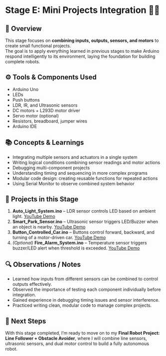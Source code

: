 # Stage E: Mini Projects Integration 🤖🧩

## 🧠 Overview
This stage focuses on **combining inputs, outputs, sensors, and motors** to create small functional projects.  
The goal is to apply everything learned in previous stages to make Arduino respond intelligently to its environment, laying the foundation for building complete robots.

## ⚙️ Tools & Components Used
- Arduino Uno  
- LEDs  
- Push buttons  
- LDR, IR, and Ultrasonic sensors  
- DC motors + L293D motor driver  
- Servo motor (optional)  
- Resistors, breadboard, jumper wires  
- Arduino IDE  

## 📚 Concepts & Learnings
- Integrating multiple sensors and actuators in a single system  
- Writing logical conditions combining sensor readings and motor actions  
- Debugging multi-component projects  
- Understanding timing and sequencing in more complex programs  
- Modular code design: creating reusable functions for repeated actions  
- Using Serial Monitor to observe combined system behavior  

## 🧩 Projects in this Stage
1. **Auto_Light_System.ino** – LDR sensor controls LED based on ambient light.   [YouTube Demo](https://www.youtube.com)
2. **Smart_Park_Sensor.ino** – Ultrasonic sensor triggers LED/Buzzer when an object is nearby.   [YouTube Demo](https://www.youtube.com)
3. **Button_Controlled_Car.ino** – Buttons control forward, backward, and turning of a motor-driven car.   [YouTube Demo](https://www.youtube.com)
4. *(Optional)* **Fire_Alarm_System.ino** – Temperature sensor triggers buzzer/LED alert when threshold is exceeded.   [YouTube Demo](https://www.youtube.com)

## 🔍 Observations / Notes
- Learned how inputs from different sensors can be combined to control outputs effectively.  
- Observed the importance of testing each component individually before integration.  
- Gained experience in debugging timing issues and sensor interference.  
- Practiced writing clean, modular code to manage complex projects.  

## 🚀 Next Steps
With this stage completed, I’m ready to move on to my **Final Robot Project: Line Follower + Obstacle Avoider**, where I will combine line sensors, ultrasonic sensors, and dual motor control to build a fully autonomous robot.

